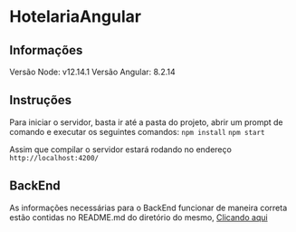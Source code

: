# HotelariaAngular

## Informações
  Versão Node: v12.14.1
  Versão Angular: 8.2.14
  
## Instruções
  Para iniciar o servidor, basta ir até a pasta do projeto, abrir um prompt de comando e executar os seguintes comandos:
  `npm install`
  `npm start`
  
  Assim que compilar o servidor estará rodando no endereço `http://localhost:4200/`
  

## BackEnd
  As informações necessárias para o BackEnd funcionar de maneira correta estão contidas no README.md do diretório do mesmo, [Clicando aqui](https://github.com/vpsgvitor/HotelariaBackEnd)
